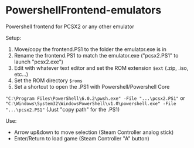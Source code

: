 # PowershellFrontend-emulators
Powershell frontend for PCSX2 or any other emulator

Setup:
1. Move/copy the frontend.PS1 to the folder the emulator.exe is in
2. Rename the frontend.PS1 to match the emulator.exe ("pcsx2.PS1" to launch "pcsx2.exe")
3. Edit with whatever text editor and set the ROM extension `$ext` (.zip, .iso, etc...)
4. Set the ROM directory `$roms`
5. Set a shortcut to open the .PS1 with Powershell/Powershell Core

`"C:\Program Files\PowerShell\6.0.2\pwsh.exe" -File "...\pcsx2.PS1"`
or
`"C:\Windows\System32\WindowsPowerShell\v1.0\powershell.exe" -File "...\pcsx2.PS1"`
(Just "copy path" for the .PS1)


Use:
- Arrow up&down to move selection (Steam Controller analog stick)
- Enter/Return to load game (Steam Controller "A" button)
